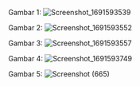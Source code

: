 Gambar 1:
![Screenshot_1691593539](https://github.com/ZepiDarmawanTambunan/flutter_app_map/assets/58543758/66d61bab-b064-40ea-88ec-3709c314d0eb)
<br/>

Gambar 2:
![Screenshot_1691593552](https://github.com/ZepiDarmawanTambunan/flutter_app_map/assets/58543758/d545c099-6b19-4812-943a-e79057b1d750)
<br/>

Gambar 3:
![Screenshot_1691593557](https://github.com/ZepiDarmawanTambunan/flutter_app_map/assets/58543758/feb84776-1059-4607-bb4d-8f206ff8a147)
<br/>

Gambar 4:
![Screenshot_1691593749](https://github.com/ZepiDarmawanTambunan/flutter_app_map/assets/58543758/6c097c3d-898e-435c-b584-a43db69fbe51)
<br/>

Gambar 5:
![Screenshot (665)](https://github.com/ZepiDarmawanTambunan/flutter_app_map/assets/58543758/b78ce3b0-d980-4e80-83fd-0c3e1fe6f6e4)

